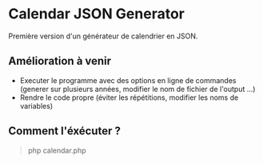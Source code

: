 # Calendar JSON Generator

Première version d'un générateur de calendrier en JSON.

## Amélioration à venir

- Executer le programme avec des options en ligne de commandes (generer sur plusieurs années, modifier le nom de fichier de l'output ...)
- Rendre le code propre (éviter les répétitions, modifier les noms de variables)

## Comment l'éxécuter ?

> php calendar.php